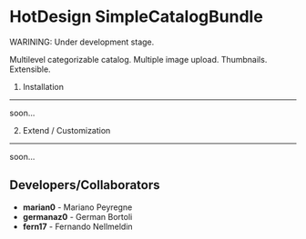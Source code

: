 HotDesign SimpleCatalogBundle
========================

WARINING: Under development stage. 

Multilevel categorizable catalog. Multiple image upload. Thumbnails. Extensible.


1) Installation
---------------

soon...

2) Extend / Customization
-----------------------

soon...

Developers/Collaborators
---------------

* **marian0** - Mariano Peyregne
* **germanaz0** - German Bortoli 
* **fern17** - Fernando Nellmeldin